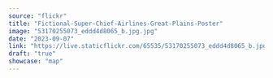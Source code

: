 ```yaml
---
source: "flickr"
title: "Fictional-Super-Chief-Airlines-Great-Plains-Poster"
image: "53170255073_eddd4d8065_b.jpg.jpg"
date: "2023-09-07"
link: "https://live.staticflickr.com/65535/53170255073_eddd4d8065_b.jpg"
draft: "true"
showcase: "map"
---
```

